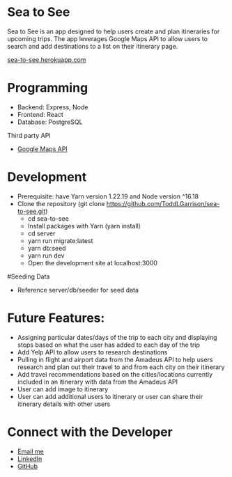 # Sea to See

Sea to See is an app designed to help users create and plan itineraries for upcoming trips. The app leverages Google Maps API to allow users to search and add destinations to a list on their itinerary page.

<a href="sea-to-see.herokuapp.com">sea-to-see.herokuapp.com</a>

# Programming

- Backend: Express, Node
- Frontend: React
- Database: PostgreSQL

Third party API
- <a href="https://developers.google.com/maps" target="_blank">Google Maps API</a> 

# Development

- Prerequisite: have Yarn version 1.22.19 and Node version ^16.18
- Clone the repository (git clone https://github.com/ToddLGarrison/sea-to-see.git)
  - cd sea-to-see
  - Install packages with Yarn (yarn install)
  - cd server
  - yarn run migrate:latest
  - yarn db:seed
  - yarn run dev
  - Open the development site at localhost:3000

#Seeding Data

- Reference server/db/seeder for seed data

# Future Features:

- Assigning particular dates/days of the trip to each city and displaying stops based on what the user has added to each day of the trip
- Add Yelp API to allow users to research destinations
- Pulling in flight and airport data from the Amadeus API to help users research and plan out their travel to and from each city on their itinerary
- Add travel recommendations based on the cities/locations currently included in an itinerary with data from the Amadeus API
- User can add image to itinerary
- User can add additional users to itinerary or user can share their itinerary details with other users


# Connect with the Developer

- <a href="mailto: toddlgarrison@gmail.com">Email me</a>
- <a href="https://www.linkedin.com/in/toddlgarrison/" target="_blank">LinkedIn</a>
- <a href="https://github.com/ToddLGarrison" target="_blank">GitHub</a>
